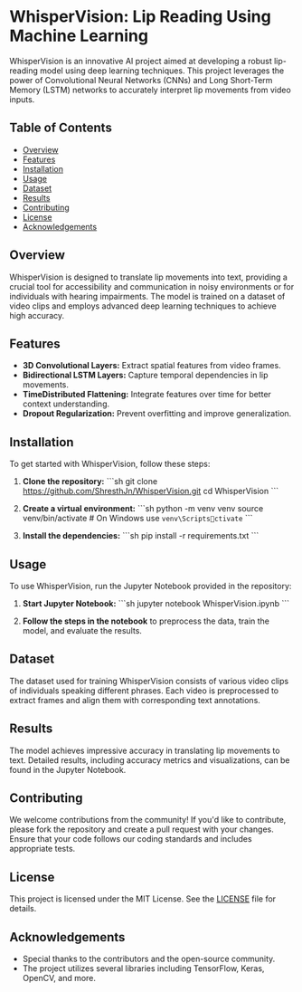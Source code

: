 
# WhisperVision: Lip Reading Using Machine Learning

WhisperVision is an innovative AI project aimed at developing a robust lip-reading model using deep learning techniques. This project leverages the power of Convolutional Neural Networks (CNNs) and Long Short-Term Memory (LSTM) networks to accurately interpret lip movements from video inputs.

## Table of Contents

- [Overview](#overview)
- [Features](#features)
- [Installation](#installation)
- [Usage](#usage)
- [Dataset](#dataset)
- [Results](#results)
- [Contributing](#contributing)
- [License](#license)
- [Acknowledgements](#acknowledgements)

## Overview

WhisperVision is designed to translate lip movements into text, providing a crucial tool for accessibility and communication in noisy environments or for individuals with hearing impairments. The model is trained on a dataset of video clips and employs advanced deep learning techniques to achieve high accuracy.

## Features

- **3D Convolutional Layers:** Extract spatial features from video frames.
- **Bidirectional LSTM Layers:** Capture temporal dependencies in lip movements.
- **TimeDistributed Flattening:** Integrate features over time for better context understanding.
- **Dropout Regularization:** Prevent overfitting and improve generalization.

## Installation

To get started with WhisperVision, follow these steps:

1. **Clone the repository:**
    \`\`\`sh
    git clone https://github.com/ShresthJn/WhisperVision.git
    cd WhisperVision
    \`\`\`

2. **Create a virtual environment:**
    \`\`\`sh
    python -m venv venv
    source venv/bin/activate  # On Windows use `venv\Scriptsctivate`
    \`\`\`

3. **Install the dependencies:**
    \`\`\`sh
    pip install -r requirements.txt
    \`\`\`

## Usage

To use WhisperVision, run the Jupyter Notebook provided in the repository:

1. **Start Jupyter Notebook:**
    \`\`\`sh
    jupyter notebook WhisperVision.ipynb
    \`\`\`

2. **Follow the steps in the notebook** to preprocess the data, train the model, and evaluate the results.

## Dataset

The dataset used for training WhisperVision consists of various video clips of individuals speaking different phrases. Each video is preprocessed to extract frames and align them with corresponding text annotations.

## Results

The model achieves impressive accuracy in translating lip movements to text. Detailed results, including accuracy metrics and visualizations, can be found in the Jupyter Notebook.

## Contributing

We welcome contributions from the community! If you'd like to contribute, please fork the repository and create a pull request with your changes. Ensure that your code follows our coding standards and includes appropriate tests.

## License

This project is licensed under the MIT License. See the [LICENSE](LICENSE) file for details.

## Acknowledgements

- Special thanks to the contributors and the open-source community.
- The project utilizes several libraries including TensorFlow, Keras, OpenCV, and more.
